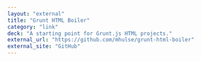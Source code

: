 ```yaml
---
layout: "external"
title: "Grunt HTML Boiler"
category: "link"
deck: "A starting point for Grunt.js HTML projects."
external_url: "https://github.com/mhulse/grunt-html-boiler"
external_site: "GitHub"
---
```

